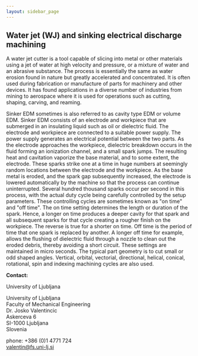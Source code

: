 ```yaml
---
layout: sidebar_page
---
```


## Water jet (WJ) and sinking electrical discharge machining

A water jet cutter is a tool capable of slicing into metal or other materials using a jet of water at high velocity and pressure, or a mixture of water and an abrasive substance. The process is essentially the same as water erosion found in nature but greatly accelerated and concentrated. It is often used during fabrication or manufacture of parts for machinery and other devices. It has found applications in a diverse number of industries from mining to aerospace where it is used for operations such as cutting, shaping, carving, and reaming.

Sinker EDM sometimes is also referred to as cavity type EDM or volume EDM. Sinker EDM consists of an electrode and workpiece that are submerged in an insulating liquid such as oil or dielectric fluid. The electrode and workpiece are connected to a suitable power supply. The power supply generates an electrical potential between the two parts. As the electrode approaches the workpiece, dielectric breakdown occurs in the fluid forming an ionization channel, and a small spark jumps. The resulting heat and cavitation vaporize the base material, and to some extent, the electrode. These sparks strike one at a time in huge numbers at seemingly random locations between the electrode and the workpiece. As the base metal is eroded, and the spark gap subsequently increased, the electrode is lowered automatically by the machine so that the process can continue uninterrupted. Several hundred thousand sparks occur per second in this process, with the actual duty cycle being carefully controlled by the setup parameters. These controlling cycles are sometimes known as "on time" and "off time". The on time setting determines the length or duration of the spark. Hence, a longer on time produces a deeper cavity for that spark and all subsequent sparks for that cycle creating a rougher finish on the workpiece. The reverse is true for a shorter on time. Off time is the period of time that one spark is replaced by another. A longer off time for example, allows the flushing of dielectric fluid through a nozzle to clean out the eroded debris, thereby avoiding a short circuit. These settings are maintained in micro seconds. The typical part geometry is to cut small or odd shaped angles. Vertical, orbital, vectorial, directional, helical, conical, rotational, spin and indexing machining cycles are also used.
<!--break-->
__Contact:__

University of Ljubljana

University of Ljubljana  
Faculty of Mechanical Engineering  
Dr. Josko Valentincic  
Askerceva 6  
SI-1000 Ljubljana  
Slovenia  

phone: +386 (0)1 4771 724  
valentin@fs.uni-lj.si